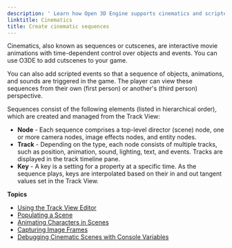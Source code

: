 ```yaml
---
description: ' Learn how Open 3D Engine supports cinematics and scripted event sequences. '
linktitle: Cinematics
title: Create cinematic sequences
---
```


Cinematics, also known as sequences or cutscenes, are interactive movie animations with time-dependent control over objects and events. You can use O3DE to add cutscenes to your game.

You can also add scripted events so that a sequence of objects, animations, and sounds are triggered in the game. The player can view these sequences from their own (first person) or another's (third person) perspective.

Sequences consist of the following elements (listed in hierarchical order), which are created and managed from the Track View:
+ **Node** - Each sequence comprises a top-level director (scene) node, one or more camera nodes, image effects nodes, and entity nodes.
+ **Track** - Depending on the type, each node consists of multiple tracks, such as position, animation, sound, lighting, text, and events. Tracks are displayed in the track timeline pane.
+ **Key** - A key is a setting for a property at a specific time. As the sequence plays, keys are interpolated based on their in and out tangent values set in the Track View.

**Topics**
+ [Using the Track View Editor](/docs/user-guide/visualization/cinematics/track-view/editor.md)
+ [Populating a Scene](/docs/user-guide/visualization/cinematics/populating-a-scene.md)
+ [Animating Characters in Scenes](/docs/user-guide/visualization/cinematics/animation-intro.md)
+ [Capturing Image Frames](/docs/user-guide/visualization/cinematics/image-capture.md)
+ [Debugging Cinematic Scenes with Console Variables](/docs/user-guide/visualization/cinematics/debugging.md)
